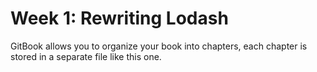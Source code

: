 # Week 1: Rewriting Lodash

GitBook allows you to organize your book into chapters, each chapter is stored in a separate file like this one.
